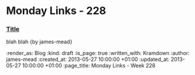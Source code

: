 Monday Links - 228
============

### [Title](http://example.com)

blah blah {by james-mead}

:render_as: Blog
:kind: draft
:is_page: true
:written_with: Kramdown
:author: james-mead
:created_at: 2013-05-27 10:00:00 +01:00
:updated_at: 2013-05-27 10:00:00 +01:00
:page_title: Monday Links - Week 228
